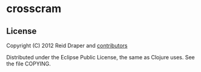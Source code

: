 # crosscram

## License
Copyright (C) 2012 Reid Draper and
[contributors](https://github.com/baznex/crosscram/graphs/contributors)

Distributed under the Eclipse Public License, the same as Clojure uses.
See the file COPYING.

